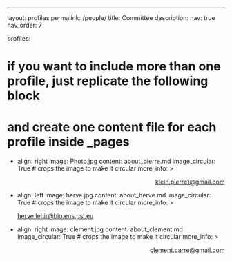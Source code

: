 ---
layout: profiles
permalink: /people/
title: Committee
description: 
nav: true
nav_order: 7

profiles:
  # if you want to include more than one profile, just replicate the following block
  # and create one content file for each profile inside _pages
 
- align: right
  image: Photo.jpg
  content: about_pierre.md
  image_circular: True # crops the image to make it circular
  more_info: >
    <p style="text-align: right;"><a href="mailto:klein.pierre1@gmail.com">klein.pierre1@gmail.com</a></p>
    <p></p>
    <p></p>
- align: left
  image: herve.jpg
  content: about_herve.md
  image_circular: True # crops the image to make it circular
  more_info: >
    <p style="text-align: left;"><a href="mailto:herve.lehir@bio.ens.psl.eu">herve.lehir@bio.ens.psl.eu</a></p>
    <p></p>
    <p></p>
- align: right
  image: clement.jpg
  content: about_clement.md
  image_circular: True # crops the image to make it circular
  more_info: >
    <p style="text-align: right;"><a href="mailto:clement.carre@gmail.com">clement.carre@gmail.com</a></p>
    <p></p>
    <p></p>   
